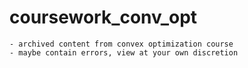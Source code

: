 # coursework_conv_opt
	- archived content from convex optimization course
	- maybe contain errors, view at your own discretion
